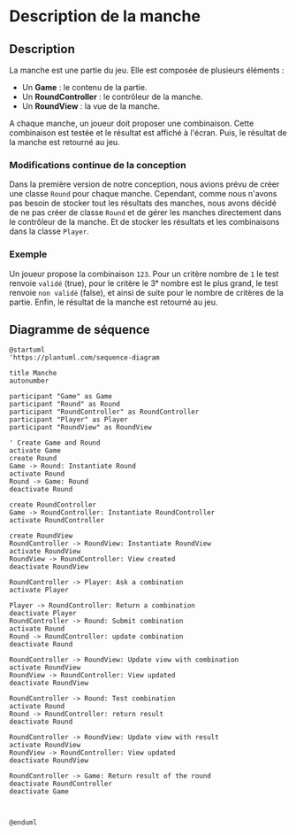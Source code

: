 # Description de la manche

<primary-label ref="diagram"/>

## Description

La manche est une partie du jeu. Elle est composée de plusieurs éléments :
- Un **Game** : le contenu de la partie.
- Un **RoundController** : le contrôleur de la manche.
- Un **RoundView** : la vue de la manche.

A chaque manche, un joueur doit proposer une combinaison. Cette combinaison est testée et le résultat est affiché à l'écran.
Puis, le résultat de la manche est retourné au jeu.

### Modifications continue de la conception

Dans la première version de notre conception, nous avions prévu de créer une classe `Round` pour chaque manche.
Cependant, comme nous n'avons pas besoin de stocker tout les résultats des manches, nous avons décidé de ne pas créer de classe `Round` et de gérer les manches directement dans le contrôleur de la manche.
Et de stocker les résultats et les combinaisons dans la classe `Player`.

### Exemple

Un joueur propose la combinaison `123`. Pour un critère nombre de `1` le test renvoie `validé` (true), pour le critère le 3ᵉ nombre est le plus grand, le test renvoie `non validé` (false), et ainsi de suite pour le nombre de critères de la partie.
Enfin, le résultat de la manche est retourné au jeu.

## Diagramme de séquence

<secondary-label ref="comportemental"/>

```plantuml
@startuml
'https://plantuml.com/sequence-diagram

title Manche
autonumber

participant "Game" as Game
participant "Round" as Round
participant "RoundController" as RoundController
participant "Player" as Player
participant "RoundView" as RoundView

' Create Game and Round
activate Game
create Round
Game -> Round: Instantiate Round
activate Round
Round -> Game: Round
deactivate Round

create RoundController
Game -> RoundController: Instantiate RoundController
activate RoundController

create RoundView
RoundController -> RoundView: Instantiate RoundView
activate RoundView
RoundView -> RoundController: View created
deactivate RoundView

RoundController -> Player: Ask a combination
activate Player

Player -> RoundController: Return a combination
deactivate Player
RoundController -> Round: Submit combination
activate Round
Round -> RoundController: update combination
deactivate Round

RoundController -> RoundView: Update view with combination
activate RoundView
RoundView -> RoundController: View updated
deactivate RoundView

RoundController -> Round: Test combination
activate Round
Round -> RoundController: return result
deactivate Round

RoundController -> RoundView: Update view with result
activate RoundView
RoundView -> RoundController: View updated
deactivate RoundView

RoundController -> Game: Return result of the round
deactivate RoundController
deactivate Game



@enduml
```